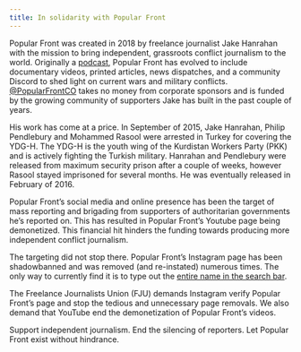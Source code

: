 ```yaml
---
title: In solidarity with Popular Front
---
```

Popular Front was created in 2018 by freelance journalist Jake Hanrahan with the mission to bring independent, grassroots conflict journalism to the world. Originally a [podcast](https://www.popularfront.co/podcast), Popular Front has evolved to include documentary videos, printed articles, news dispatches, and a community Discord to shed light on current wars and military conflicts. [@PopularFrontCO](https://twitter.com/PopularFrontCO) takes no money from corporate sponsors and is funded by the growing community of supporters Jake has built in the past couple of years.

His work has come at a price. In September of 2015, Jake Hanrahan, Philip Pendlebury and Mohammed Rasool were arrested in Turkey for covering the YDG-H. The YDG-H is the youth wing of the Kurdistan Workers Party (PKK) and is actively fighting the Turkish military. Hanrahan and Pendlebury were released from maximum security prison after a couple of weeks, however Rasool stayed imprisoned for several months. He was eventually released in February of 2016.

Popular Front’s social media and online presence has been the target of mass reporting and brigading from supporters of authoritarian governments he’s reported on. This has resulted in Popular Front’s Youtube page being demonetized. This financial hit hinders the funding towards producing more independent conflict journalism.

The targeting did not stop there. Popular Front’s Instagram page has been shadowbanned and was removed (and re-instated) numerous times. The only way to currently find it is to type out the [entire name in the search bar](https://www.instagram.com/popular.front/).

The Freelance Journalists Union (FJU) demands Instagram verify Popular Front’s page and stop the tedious and unnecessary page removals. We also demand that YouTube end the demonetization of Popular Front’s videos.

Support independent journalism. End the silencing of reporters. Let Popular Front exist without hindrance.
